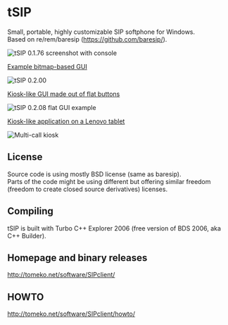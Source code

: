 # tSIP
Small, portable, highly customizable SIP softphone for Windows.  
Based on re/rem/baresip (https://github.com/baresip/).

![tSIP 0.1.76 screenshot with console](http://tomeko.net/software/SIPclient/tSIP_0_1_76.png)

[Example bitmap-based GUI](https://tomeko.net/software/SIPclient/howto/tSIP_0_2_custom.php)

![tSIP 0.2.00](http://tomeko.net/software/SIPclient/tSIP_0_2_00.png)

[Kiosk-like GUI made out of flat buttons](https://tomeko.net/software/SIPclient/howto/flat_GUI/)

![tSIP 0.2.08 flat GUI example](http://tomeko.net/software/SIPclient/howto/flat_GUI/tSIP_flat.png)

[Kiosk-like application on a Lenovo tablet](https://tomeko.net/software/SIPclient/howto/multi_call_panel/)

![Multi-call kiosk](https://tomeko.net/software/SIPclient/howto/multi_call_panel/tSIP_Lenovo_Miix_2_panel.jpg)

## License

Source code is using mostly BSD license (same as baresip).  
Parts of the code might be using different but offering similar freedom (freedom to create closed source derivatives) licenses.

## Compiling

tSIP is built with Turbo C++ Explorer 2006 (free version of BDS 2006, aka C++ Builder).

## Homepage and binary releases
http://tomeko.net/software/SIPclient/

## HOWTO
http://tomeko.net/software/SIPclient/howto/
